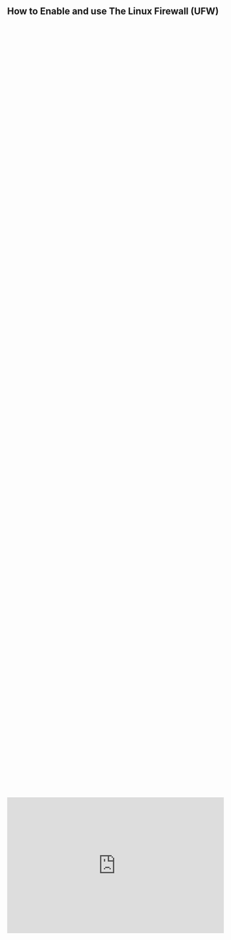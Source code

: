 ## How to Enable and use The Linux Firewall (UFW)

<div style="display: flex; justify-content: center; align-items: center; height: 100%;">
    <iframe width="560" height="315" src="https://www.youtube.com/embed/B8ClCMHRW-s?si=XGYOWlU6q5cemkNy" frameborder="0" allow="accelerometer; autoplay; clipboard-write; encrypted-media; gyroscope; picture-in-picture" allowfullscreen></iframe>
</div>

**UFW (Uncomplicated Firewall) controls network traffic between your Ubuntu machine and other devices.** It primarily filters incoming and outgoing connections to and from your machine, NOT internal communication on the machine.

There is one thing we need to be mindful of when enabling the UFW: accidentally blocking our services’ communication. We first need to grab a list of the services running on our machine and what port they are using, so we can add those to our firewall list.

We will use the following command to grab a list of ports we need to add to our firewall, We will pay attention to the _local address: port_ column. This column does not show ALL the ports you need to add, just gives you a list of ports so you can work through them and decide what you may need to add to your firewall.

```
sudo ss -lntup
```

Now we do not want to lose our SSH access, so we need to ensure the UFW has SSH permissions first. You will type “y” when prompted.

```
sudo ufw allow OpenSSH
sudo ufw enable
```

We can verify UFW is running now by using the following command

```
sudo ufw status
```

Here are a list of common firewall rules you may need to use or come across often. 

|     |     |     |     |
| --- | --- | --- | --- |
| **Command** | **Description** | **Command** | **Description** |
| `sudo ufw enable` | Enable the firewall | `sudo ufw disable` | Disable the firewall |
| `sudo ufw status` | Show firewall status | `sudo ufw status verbose` | Show detailed firewall status |
| `sudo ufw status numbered` | Show rules with numbers | `sudo ufw allow [port]` | Allow traffic on a port |
| `sudo ufw deny [port]` | Deny traffic on a port | `sudo ufw allow [port]/[proto]` | Allow port with protocol (e.g., tcp) |
| `sudo ufw allow from [IP]` | Allow all traffic from an IP | `sudo ufw allow from [IP] to any port [port] proto [proto]` | Allow from IP to specific port/proto |
| `sudo ufw allow in on [iface] to any port [port]` | Allow a port on a specific interface | `sudo ufw delete allow [port]` | Delete the allow rule for a port |
| `sudo ufw delete [number]` | Delete the rule by number | `sudo ufw default deny incoming` | Set the default policy to deny incoming |
| `sudo ufw default allow outgoing` | Set the default policy to allow outgoing | `sudo ufw reload` | Reload UFW to apply changes |
| `sudo ufw reset` | Reset UFW and remove all rules | `sudo ufw logging on` | Enable UFW logging |
| `sudo ufw show added` | Show added rules | `sudo ufw --help` | Show help and available commands |


Ultimately, how you use the UWF will be on a case-by-case basis based on the services you are running. I hope this short and quick tutorial gives you an overview and idea of how the UFW works. It is a great tool and highly recommended to use; it just adds another layer of security to your infrastructure. 

## Follow Us on Social Media

[YouTube](https://www.youtube.com/@learntohomelab)

[Discord](https://discord.gg/6MsHSJWZpH)

[Patreon](https://www.patreon.com/c/learntohomelab)

[Reddit](https://www.reddit.com/r/learntohomelab/)

[Rumble](https://rumble.com/c/c-7585051)